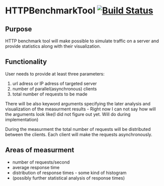 # HTTPBenchmarkTool [![Build Status](https://github.com/ribardej/HTTPBenchmarkTool.jl/actions/workflows/CI.yml/badge.svg?branch=main)](https://github.com/ribardej/HTTPBenchmarkTool.jl/actions/workflows/CI.yml?query=branch%3Amain)

## Purpose
HTTP benchmark tool will make possible to simulate traffic on a server and provide statistics along with their visualization.

## Functionality
User needs to provide at least three parameters:
1. url adress or IP adress of targeted server
2. number of parallel(asynchronous) clients
3. total number of requests to be made

There will be also keyword arguments specifying the later analysis and visualization of the measurment results - Right now I can not say how will the arguments look like(I did not figure out yet. Will do during implementation)

During the measurment the total number of requests will be distributed between the clients. Each client will make the requests asynchronously.

## Areas of measurment
+ number of requests/second
+ average response time
+ distribution of response times - some kind of histogram
+ (possibly further statistical analysis of response times)